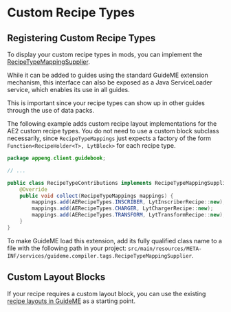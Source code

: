 # Custom Recipe Types

## Registering Custom Recipe Types

To display your custom recipe types in mods, you can implement
the [RecipeTypeMappingSupplier](https://guideme.appliedenergistics.org/javadoc/guideme/compiler/tags/RecipeTypeMappingSupplier.html).

While it can be added to guides using the standard GuideME extension mechanism, this interface can also be
exposed as a Java ServiceLoader service, which enables its use in all guides.

This is important since your recipe types can show up in other guides through the use of data packs.

The following example adds custom recipe layout implementations for the AE2 custom recipe types.
You do not need to use a custom block subclass necessarily, since `RecipeTypeMappings` just expects a
factory of the form `Function<RecipeHolder<T>, LytBlock>` for each recipe type.

```java
package appeng.client.guidebook;

// ...

public class RecipeTypeContributions implements RecipeTypeMappingSupplier {
    @Override
    public void collect(RecipeTypeMappings mappings) {
        mappings.add(AERecipeTypes.INSCRIBER, LytInscriberRecipe::new);
        mappings.add(AERecipeTypes.CHARGER, LytChargerRecipe::new);
        mappings.add(AERecipeTypes.TRANSFORM, LytTransformRecipe::new);
    }
}
```

To make GuideME load this extension, add its fully qualified class name to a file with the following path in your
project:
`src/main/resources/META-INF/services/guideme.compiler.tags.RecipeTypeMappingSupplier`.

## Custom Layout Blocks

If your recipe requires a custom layout block, you can use the
existing [recipe layouts in GuideME](https://github.com/AppliedEnergistics/GuideME/tree/main/src/main/java/guideme/document/block/recipes)
as a starting point.
